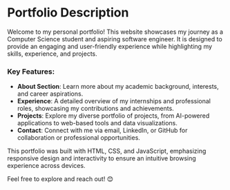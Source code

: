 # Portfolio Description

Welcome to my personal portfolio! This website showcases my journey as a Computer Science student and aspiring software engineer. It is designed to provide an engaging and user-friendly experience while highlighting my skills, experience, and projects.  

### Key Features:
- **About Section**: Learn more about my academic background, interests, and career aspirations.  
- **Experience**: A detailed overview of my internships and professional roles, showcasing my contributions and achievements.  
- **Projects**: Explore my diverse portfolio of projects, from AI-powered applications to web-based tools and data visualizations.  
- **Contact**: Connect with me via email, LinkedIn, or GitHub for collaboration or professional opportunities.  

This portfolio was built with HTML, CSS, and JavaScript, emphasizing responsive design and interactivity to ensure an intuitive browsing experience across devices.  

Feel free to explore and reach out! 😊  

